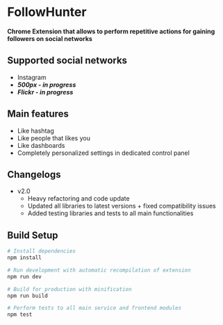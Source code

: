 # FollowHunter

**Chrome Extension that allows to perform repetitive actions for gaining followers on social networks**

## Supported social networks

* Instagram
* ___500px - in progress___
* ___Flickr - in progress___

## Main features

* Like hashtag
* Like people that likes you
* Like dashboards
* Completely personalized settings in dedicated control panel

## Changelogs
* v2.0
    * Heavy refactoring and code update
    * Updated all libraries to latest versions + fixed compatibility issues
    * Added testing libraries and tests to all main functionalities

## Build Setup

``` bash
# Install dependencies
npm install

# Run development with automatic recompilation of extension
npm run dev

# Build for production with minification
npm run build

# Perform tests to all main service and frontend modules
npm test
```
